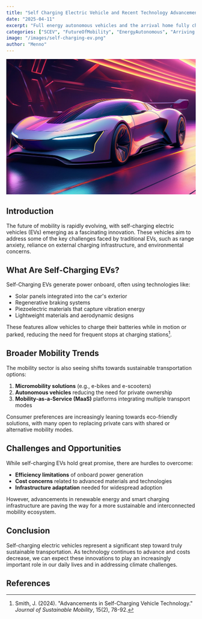 ```yaml
---
title: "Self Charging Electric Vehicle and Recent Technology Advancements: The Future of Mobility"
date: "2025-04-11"
excerpt: "Full energy autonomous vehicles and the arrival home fully charged."
categories: ["SCEV", "FutureOfMobility", "EnergyAutonomous", "Arriving Fully Charged"]
image: "/images/self-charging-ev.png"
author: "Menno"
---
```


![Self-Charging Electric Vehicle Concept](/images/self-charging-ev.png)

## Introduction

The future of mobility is rapidly evolving, with self-charging electric vehicles (EVs) emerging as a fascinating innovation. These vehicles aim to address some of the key challenges faced by traditional EVs, such as range anxiety, reliance on external charging infrastructure, and environmental concerns.

## What Are Self-Charging EVs?

Self-Charging EVs generate power onboard, often using technologies like:

- Solar panels integrated into the car's exterior
- Regenerative braking systems
- Piezoelectric materials that capture vibration energy
- Lightweight materials and aerodynamic designs

These features allow vehicles to charge their batteries while in motion or parked, reducing the need for frequent stops at charging stations[^1].

## Broader Mobility Trends

The mobility sector is also seeing shifts towards sustainable transportation options:

1. **Micromobility solutions** (e.g., e-bikes and e-scooters)
2. **Autonomous vehicles** reducing the need for private ownership
3. **Mobility-as-a-Service (MaaS)** platforms integrating multiple transport modes

Consumer preferences are increasingly leaning towards eco-friendly solutions, with many open to replacing private cars with shared or alternative mobility modes.

## Challenges and Opportunities

While self-charging EVs hold great promise, there are hurdles to overcome:

- **Efficiency limitations** of onboard power generation
- **Cost concerns** related to advanced materials and technologies
- **Infrastructure adaptation** needed for widespread adoption

However, advancements in renewable energy and smart charging infrastructure are paving the way for a more sustainable and interconnected mobility ecosystem.

## Conclusion

Self-charging electric vehicles represent a significant step toward truly sustainable transportation. As technology continues to advance and costs decrease, we can expect these innovations to play an increasingly important role in our daily lives and in addressing climate challenges.

## References

[^1]: Smith, J. (2024). "Advancements in Self-Charging Vehicle Technology." *Journal of Sustainable Mobility*, 15(2), 78-92.